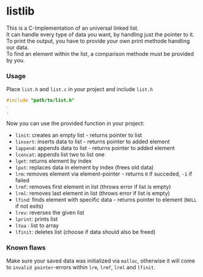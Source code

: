 # listlib

This is a C-Implementation of an universal linked list.\
It can handle every type of data you want, by handling just the pointer to it.\
To print the output, you have to provide your own print methode handling our data.\
To find an element within the list, a comparison methode must be provided by you.

### Usage
Place `list.h` and `list.c` in your project and include `list.h`
```C
#include "path/to/list.h"
.
.
```
Now you can use the provided function in your project:
* `linit`: creates an empty list - returns pointer to list
* `linsert`: inserts data to list - returns pointer to added element
* `lappend`: appends data to list - returns pointer to added element
* `lconcat`: appends list two to list one
* `lget`: returns element by index
* `lput`: replaces data in element by index (frees old data)
* `lrm`: removes element via element-pointer - returns `0` if succeded, `-1` if failed
* `lrmf`: removes first element in list (throws error if list is empty)
* `lrml`: removes last element in list (throws error if list is empty)
* `lfind`: finds element with specific data - returns pointer to element (`NULL` if not exits)
* `lrev`: reverses the given list
* `lprint`: prints list
* `ltoa` : list to array
* `lfinit`: deletes list (choose if data should also be freed)

### Known flaws
Make sure your saved data was initialized via `malloc`, otherwise it will come to `invalid pointer`-errors within `lrm`, `lrmf`, `lrml` and `lfinit`.